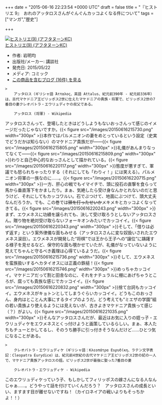
+++
date = "2015-06-16 22:23:54 +0000 UTC"
draft = false
title = "『ヒストリエ 9』　おれのアッタロスさんがぐんぐんカッコよくなる件について"
tags = ["マンガ","歴史"]

+++
<div class="hatena-asin-detail"><a href="http://www.amazon.co.jp/exec/obidos/ASIN/4063879135/bestylesnet-22/"><img src="http://ecx.images-amazon.com/images/I/51Xj52lk%2B4L._SL160_.jpg" class="hatena-asin-detail-image" alt="ヒストリエ(9) (アフタヌーンKC)" title="ヒストリエ(9) (アフタヌーンKC)"/></a><div class="hatena-asin-detail-info"><a href="http://www.amazon.co.jp/exec/obidos/ASIN/4063879135/bestylesnet-22/">ヒストリエ(9) (アフタヌーンKC)</a><ul><li><span class="hatena-asin-detail-label">作者:</span> 岩明均</li><li><span class="hatena-asin-detail-label">出版社/メーカー:</span> 講談社</li><li><span class="hatena-asin-detail-label">発売日:</span> 2015/05/22</li><li><span class="hatena-asin-detail-label">メディア:</span> コミック</li><li><a href="http://d.hatena.ne.jp/asin/4063879135/bestylesnet-22" target="_blank">この商品を含むブログ (16件) を見る</a></li></ul></div><div class="hatena-asin-detail-foot"></div></div>

    >
        アッタロス（ギリシャ語 Άτταλος、英語 Attalus、紀元前390年 - 紀元前336年）は、古代マケドニア王ピリッポス2世に仕えたマケドニアの貴族・将軍で、ピリッポス2世の7番目の妻クレオパトラ・エウリュディケの叔父である。

        アッタロス (将軍) - Wikipedia
    
アッタロスさんって、登場したときはどうしようもないおっさんって感じのイメージだったじゃないですか。{{< figure src="/images/20150616215730.png" width="300px" >}}本作ではパルメニオンの妻をめとっているという設定（史実でどうだかは知らない）のマケドニア貴族だが――{{< figure src="/images/20150616215805.png" width="300px" >}}礼儀があんまりなってなくて――{{< figure src="/images/20150616215809.png" width="300px" >}}わりと自己中心的なおっさんとして描かれている。{{< figure src="/images/20150616220117.png" width="300px" >}}態度が悪すぎて、軍議でも怒られちゃったりする（それにしても「わりィ！」には笑える）。パルメニオン将軍の一族なのに……。{{< figure src="/images/20150616220715.png" width="300px" >}}一方、肝心の戦でもイマイチで、頭に投石の直撃を食らって馬から垂直落下をかましたり。まぁ、気絶したら受け身なんかとれないのだと思うけど、それにしてもカッコワルい。石でぶつけて、地面にぶつけて、頭大丈夫なんだろうか。でも、この巻では<s>頭を打ったせいか</s>メキメキとカッコよくなってきてる。{{< figure src="/images/20150616220243.png" width="300px" >}}まず、エウメネスに功績を譲られても、決して受け取ろうとしないアッタロスさん。贈り物を絶対受け取らないフォーキオンみたいでカッコイイ。{{< figure src="/images/20150616220343.png" width="300px" >}}そして、「借りは必ず返す」という案外律儀な面もみせる（アッタロスさんに変な奴扱いされたエウメネス涙目）。エウメネスが開発した“将棋”では王から王子への“譲位”に躊躇する様子を見せるなど、保守的な面も覗かせていたが、礼儀がなっていないように見えてちゃんと守るべき義理は心得ているようだ。{{< figure src="/images/20150616215736.png" width="300px" >}}そして、エウメネスを蛮族扱いするヘカタイオスには正義の鉄槌！{{< figure src="/images/20150616215746.png" width="300px" >}}めっちゃカッコイイ。マケドニアだって割と田舎なのに、それをナチュラルに棚にあげちゃうところが、腐っても貴族な感じでカッコイイ。{{< figure src="/images/20150616220832.png" width="300px" >}}捨て台詞もカッコイイ。エウメネスがキョトンとしてしまうぐらいカッコイイ。どうもこのおっさん、身内はとことん大事にするタイプのようだ。どう考えても“ミエザの学園”組の若い貴族より使えるようには見えないが、古きよきマケドニア貴族って感じ（？）がよい。{{< figure src="/images/20150616221035.png" width="300px" >}}そんなアッタロスさんだが、最近はお気に入りの姪っ子・エウリュディケをエウメネスとくっ付けようと画策しているらしい。まぁ、本人たちもチューとかしてるし、そのうち勝手に引っ付きそうなんだけど……ひとつ気になることがある。

    >
        クレオパトラ・エウリュディケ（ギリシャ語：Κλεοπάτρα Ευρυδίκη、ラテン文字表記：Cleopatra Eurydice）は、紀元前4世紀の古代マケドニア王ピリッポス2世の妃の一人で、マケドニア貴族アッタロスの姪。ピリッポス2世が最後に娶った7番目の妻

        クレオパトラ・エウリュディケ - Wikipedia
    
このエウリュディケっていう子、もしかしてフィリッポスの嫁さんになる人なんじゃぁ……。どうやって話を付けていくんだろう？　アッタロスさんの成長といい、ますます目が離せないですね！（カイロネイアの戦いよりもそっちかよ！！）



